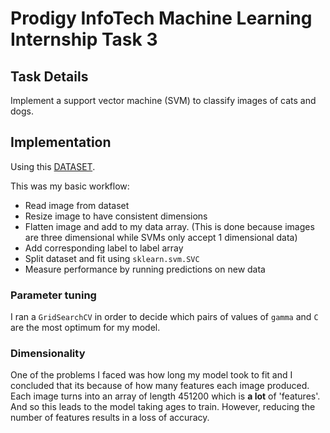 # Prodigy InfoTech Machine Learning Internship Task 3

## **Task Details**

Implement a support vector machine (SVM) to classify images of cats and dogs.

## **Implementation**

Using this [DATASET](https://www.kaggle.com/c/dogs-vs-cats/data).

This was my basic workflow:

-   Read image from dataset
-   Resize image to have consistent dimensions
-   Flatten image and add to my data array. (This is done because images are three dimensional while SVMs only accept 1 dimensional data)
-   Add corresponding label to label array
-   Split dataset and fit using `sklearn.svm.SVC`
-   Measure performance by running predictions on new data

### Parameter tuning

I ran a `GridSearchCV` in order to decide which pairs of values of `gamma` and `C` are the most optimum for my model.

### Dimensionality

One of the problems I faced was how long my model took to fit and I concluded that its because of how many features each image produced. Each image turns into an array of length 451200 which is **a lot** of 'features'. And so this leads to the model taking ages to train. However, reducing the number of features results in a loss of accuracy.
